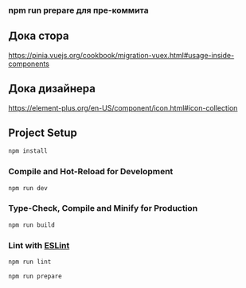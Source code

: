 ### npm run prepare для пре-коммита
## Дока стора 
https://pinia.vuejs.org/cookbook/migration-vuex.html#usage-inside-components
## Дока дизайнера
https://element-plus.org/en-US/component/icon.html#icon-collection

## Project Setup

```sh
npm install
```

### Compile and Hot-Reload for Development

```sh
npm run dev
```

### Type-Check, Compile and Minify for Production

```sh
npm run build
```

### Lint with [ESLint](https://eslint.org/)

```sh
npm run lint
```

```sh
npm run prepare
```